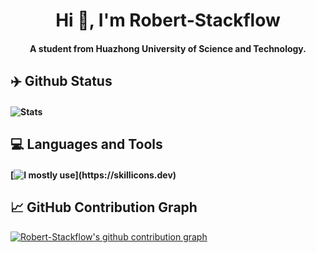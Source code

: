 <h1 align="center">Hi 👋, I'm Robert-Stackflow</h1>
<h4 align="center">A student from Huazhong University of Science and Technology.</h3>

## **✈️ Github Status**
#### ![Stats](https://github-readme-stats.vercel.app/api?username=Robert-Stackflow&show_icons=true&theme=transparent)

## **💻 Languages and Tools**
#### [![I mostly use](https://skillicons.dev/icons?i=c,cpp,java,py,md,linux,docker,vue,vscode,idea,qt,github,bitbucket,stackoverflow,)](https://skillicons.dev)

## **📈 GitHub Contribution Graph**
[![Robert-Stackflow's github contribution graph](https://github-readme-activity-graph.vercel.app/graph?username=Robert-Stackflow&theme=github-light)](https://github.com/ashutosh00710/github-readme-activity-graph)
